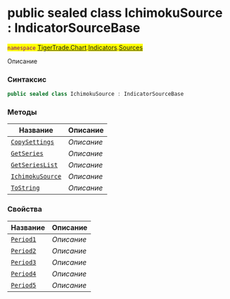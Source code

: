 
# public sealed class IchimokuSource : IndicatorSourceBase
<mark style="color:purple;">`namespace` [TigerTrade.Chart](../../../TigerTrade.Chart.md).[Indicators](../../../TigerTrade.Chart/Indicators.md).[Sources](../../../TigerTrade.Chart/Indicators/Sources.md)



Описание

### Синтаксис
```csharp
public sealed class IchimokuSource : IndicatorSourceBase
```


### Методы
| Название | Описание |
| --- | --- |
| [`CopySettings`](./IchimokuSource.cs/Методы/CopySettings.md) | *Описание* |
| [`GetSeries`](./IchimokuSource.cs/Методы/GetSeries.md) | *Описание* |
| [`GetSeriesList`](./IchimokuSource.cs/Методы/GetSeriesList.md) | *Описание* |
| [`IchimokuSource`](./IchimokuSource.cs/Методы/IchimokuSource.md) | *Описание* |
| [`ToString`](./IchimokuSource.cs/Методы/ToString.md) | *Описание* |

### Свойства
| Название | Описание |
| --- | --- |
| [`Period1`](./IchimokuSource.cs/Свойства/Period1.md) | *Описание* |
| [`Period2`](./IchimokuSource.cs/Свойства/Period2.md) | *Описание* |
| [`Period3`](./IchimokuSource.cs/Свойства/Period3.md) | *Описание* |
| [`Period4`](./IchimokuSource.cs/Свойства/Period4.md) | *Описание* |
| [`Period5`](./IchimokuSource.cs/Свойства/Period5.md) | *Описание* |



